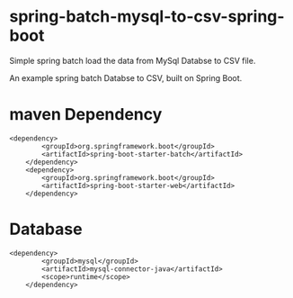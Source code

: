 # spring-batch-mysql-to-csv-spring-boot

Simple spring batch load the data from MySql Databse to CSV file.

An example spring batch Databse to CSV, built on Spring Boot.

# maven Dependency
    <dependency>
			<groupId>org.springframework.boot</groupId>
			<artifactId>spring-boot-starter-batch</artifactId>
		</dependency>
		<dependency>
			<groupId>org.springframework.boot</groupId>
			<artifactId>spring-boot-starter-web</artifactId>
		</dependency>
    
  # Database
    <dependency>
			<groupId>mysql</groupId>
			<artifactId>mysql-connector-java</artifactId>
			<scope>runtime</scope>
		</dependency>
